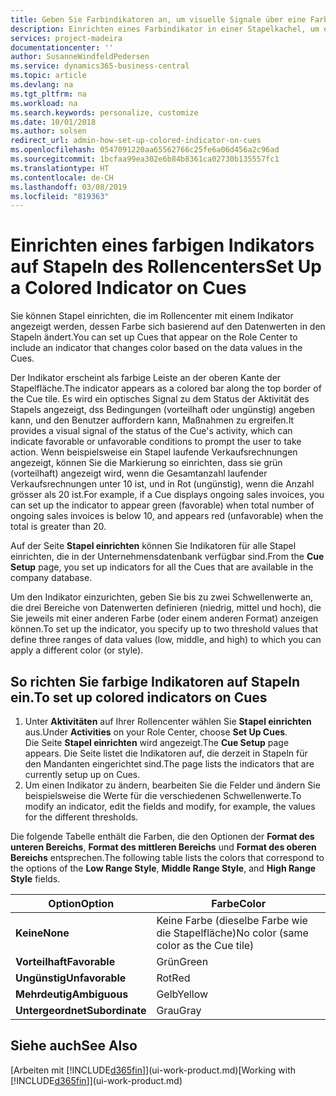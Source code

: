 ```yaml
---
title: Geben Sie Farbindikatoren an, um visuelle Signale über eine Farbaktivität anzupassen | Microsoft Docs
description: Einrichten eines Farbindikator in einer Stapelkachel, um ein personalisiertes visuelles Signal der Farb-Aktivität zu erhalten.
services: project-madeira
documentationcenter: ''
author: SusanneWindfeldPedersen
ms.service: dynamics365-business-central
ms.topic: article
ms.devlang: na
ms.tgt_pltfrm: na
ms.workload: na
ms.search.keywords: personalize, customize
ms.date: 10/01/2018
ms.author: solsen
redirect_url: admin-how-set-up-colored-indicator-on-cues
ms.openlocfilehash: 0547091220aa65562766c25fe6a06d456a2c96ad
ms.sourcegitcommit: 1bcfaa99ea302e6b84b8361ca02730b135557fc1
ms.translationtype: HT
ms.contentlocale: de-CH
ms.lasthandoff: 03/08/2019
ms.locfileid: "819363"
---
```

# <a name="set-up-a-colored-indicator-on-cues"></a><span data-ttu-id="5ffa1-103">Einrichten eines farbigen Indikators auf Stapeln des Rollencenters</span><span class="sxs-lookup"><span data-stu-id="5ffa1-103">Set Up a Colored Indicator on Cues</span></span>
<span data-ttu-id="5ffa1-104">Sie können Stapel einrichten, die im Rollencenter mit einem Indikator angezeigt werden, dessen Farbe sich basierend auf den Datenwerten in den Stapeln ändert.</span><span class="sxs-lookup"><span data-stu-id="5ffa1-104">You can set up Cues that appear on the Role Center to include an indicator that changes color based on the data values in the Cues.</span></span>

<span data-ttu-id="5ffa1-105">Der Indikator erscheint als farbige Leiste an der oberen Kante der Stapelfläche.</span><span class="sxs-lookup"><span data-stu-id="5ffa1-105">The indicator appears as a colored bar along the top border of the Cue tile.</span></span> <span data-ttu-id="5ffa1-106">Es wird ein optisches Signal zu dem Status der Aktivität des Stapels angezeigt, dss Bedingungen (vorteilhaft oder ungünstig) angeben kann, und den Benutzer auffordern kann, Maßnahmen zu ergreifen.</span><span class="sxs-lookup"><span data-stu-id="5ffa1-106">It provides a visual signal of the status of the Cue's activity, which can indicate favorable or unfavorable conditions to prompt the user to take action.</span></span> <span data-ttu-id="5ffa1-107">Wenn beispielsweise ein Stapel laufende Verkaufsrechnungen angezeigt, können Sie die Markierung so einrichten, dass sie grün (vorteilhaft) angezeigt wird, wenn die Gesamtanzahl laufender Verkaufsrechnungen unter 10 ist, und in Rot (ungünstig), wenn die Anzahl grösser als 20 ist.</span><span class="sxs-lookup"><span data-stu-id="5ffa1-107">For example, if a Cue displays ongoing sales invoices, you can set up the indicator to appear green (favorable) when total number of ongoing sales invoices is below 10, and appears red (unfavorable) when the total is greater than 20.</span></span>

<span data-ttu-id="5ffa1-108">Auf der Seite **Stapel einrichten** können Sie Indikatoren für alle Stapel einrichten, die in der Unternehmensdatenbank verfügbar sind.</span><span class="sxs-lookup"><span data-stu-id="5ffa1-108">From the **Cue Setup** page, you set up indicators for all the Cues that are available in the company database.</span></span>

<span data-ttu-id="5ffa1-109">Um den Indikator einzurichten, geben Sie bis zu zwei Schwellenwerte an, die drei Bereiche von Datenwerten definieren (niedrig, mittel und hoch), die Sie jeweils mit einer anderen Farbe (oder einem anderen Format) anzeigen können.</span><span class="sxs-lookup"><span data-stu-id="5ffa1-109">To set up the indicator, you specify up to two threshold values that define three ranges of data values (low, middle, and high) to which you can apply a different color (or style).</span></span>

## <a name="to-set-up-colored-indicators-on-cues"></a><span data-ttu-id="5ffa1-110">So richten Sie farbige Indikatoren auf Stapeln ein.</span><span class="sxs-lookup"><span data-stu-id="5ffa1-110">To set up colored indicators on Cues</span></span>
1. <span data-ttu-id="5ffa1-111">Unter **Aktivitäten** auf Ihrer Rollencenter wählen Sie **Stapel einrichten** aus.</span><span class="sxs-lookup"><span data-stu-id="5ffa1-111">Under **Activities** on your Role Center, choose **Set Up Cues**.</span></span>  
   <span data-ttu-id="5ffa1-112">Die Seite **Stapel einrichten** wird angezeigt.</span><span class="sxs-lookup"><span data-stu-id="5ffa1-112">The **Cue Setup** page appears.</span></span> <span data-ttu-id="5ffa1-113">Die Seite listet die Indikatoren auf, die derzeit in Stapeln für den Mandanten eingerichtet sind.</span><span class="sxs-lookup"><span data-stu-id="5ffa1-113">The page lists the indicators that are currently setup up on Cues.</span></span>
2. <span data-ttu-id="5ffa1-114">Um einen Indikator zu ändern, bearbeiten Sie die Felder und ändern Sie beispielsweise die Werte für die verschiedenen Schwellenwerte.</span><span class="sxs-lookup"><span data-stu-id="5ffa1-114">To modify an indicator, edit the fields and modify, for example, the values for the different thresholds.</span></span>  

<span data-ttu-id="5ffa1-115">Die folgende Tabelle enthält die Farben, die den Optionen der **Format des unteren Bereichs**, **Format des mittleren Bereichs** und **Format des oberen Bereichs** entsprechen.</span><span class="sxs-lookup"><span data-stu-id="5ffa1-115">The following table lists the colors that correspond to the options of the **Low Range Style**, **Middle Range Style**, and **High Range Style** fields.</span></span>

| <span data-ttu-id="5ffa1-116">Option</span><span class="sxs-lookup"><span data-stu-id="5ffa1-116">Option</span></span> | <span data-ttu-id="5ffa1-117">Farbe</span><span class="sxs-lookup"><span data-stu-id="5ffa1-117">Color</span></span> |
| --- | --- |
| <span data-ttu-id="5ffa1-118">**Keine**</span><span class="sxs-lookup"><span data-stu-id="5ffa1-118">**None**</span></span> |<span data-ttu-id="5ffa1-119">Keine Farbe (dieselbe Farbe wie die Stapelfläche)</span><span class="sxs-lookup"><span data-stu-id="5ffa1-119">No color (same color as the Cue tile)</span></span>|
| <span data-ttu-id="5ffa1-120">**Vorteilhaft**</span><span class="sxs-lookup"><span data-stu-id="5ffa1-120">**Favorable**</span></span> |<span data-ttu-id="5ffa1-121">Grün</span><span class="sxs-lookup"><span data-stu-id="5ffa1-121">Green</span></span> |
| <span data-ttu-id="5ffa1-122">**Ungünstig**</span><span class="sxs-lookup"><span data-stu-id="5ffa1-122">**Unfavorable**</span></span> |<span data-ttu-id="5ffa1-123">Rot</span><span class="sxs-lookup"><span data-stu-id="5ffa1-123">Red</span></span> |
| <span data-ttu-id="5ffa1-124">**Mehrdeutig**</span><span class="sxs-lookup"><span data-stu-id="5ffa1-124">**Ambiguous**</span></span> |<span data-ttu-id="5ffa1-125">Gelb</span><span class="sxs-lookup"><span data-stu-id="5ffa1-125">Yellow</span></span> |
| <span data-ttu-id="5ffa1-126">**Untergeordnet**</span><span class="sxs-lookup"><span data-stu-id="5ffa1-126">**Subordinate**</span></span> |<span data-ttu-id="5ffa1-127">Grau</span><span class="sxs-lookup"><span data-stu-id="5ffa1-127">Gray</span></span> |

## <a name="see-also"></a><span data-ttu-id="5ffa1-128">Siehe auch</span><span class="sxs-lookup"><span data-stu-id="5ffa1-128">See Also</span></span>
<span data-ttu-id="5ffa1-129">[Arbeiten mit [!INCLUDE[d365fin](includes/d365fin_md.md)]](ui-work-product.md)</span><span class="sxs-lookup"><span data-stu-id="5ffa1-129">[Working with [!INCLUDE[d365fin](includes/d365fin_md.md)]](ui-work-product.md)</span></span>
